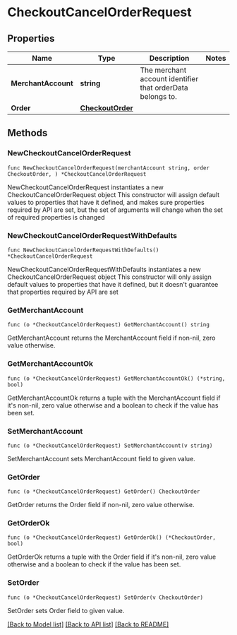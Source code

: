 # CheckoutCancelOrderRequest

## Properties

Name | Type | Description | Notes
------------ | ------------- | ------------- | -------------
**MerchantAccount** | **string** | The merchant account identifier that orderData belongs to. | 
**Order** | [**CheckoutOrder**](CheckoutOrder.md) |  | 

## Methods

### NewCheckoutCancelOrderRequest

`func NewCheckoutCancelOrderRequest(merchantAccount string, order CheckoutOrder, ) *CheckoutCancelOrderRequest`

NewCheckoutCancelOrderRequest instantiates a new CheckoutCancelOrderRequest object
This constructor will assign default values to properties that have it defined,
and makes sure properties required by API are set, but the set of arguments
will change when the set of required properties is changed

### NewCheckoutCancelOrderRequestWithDefaults

`func NewCheckoutCancelOrderRequestWithDefaults() *CheckoutCancelOrderRequest`

NewCheckoutCancelOrderRequestWithDefaults instantiates a new CheckoutCancelOrderRequest object
This constructor will only assign default values to properties that have it defined,
but it doesn't guarantee that properties required by API are set

### GetMerchantAccount

`func (o *CheckoutCancelOrderRequest) GetMerchantAccount() string`

GetMerchantAccount returns the MerchantAccount field if non-nil, zero value otherwise.

### GetMerchantAccountOk

`func (o *CheckoutCancelOrderRequest) GetMerchantAccountOk() (*string, bool)`

GetMerchantAccountOk returns a tuple with the MerchantAccount field if it's non-nil, zero value otherwise
and a boolean to check if the value has been set.

### SetMerchantAccount

`func (o *CheckoutCancelOrderRequest) SetMerchantAccount(v string)`

SetMerchantAccount sets MerchantAccount field to given value.


### GetOrder

`func (o *CheckoutCancelOrderRequest) GetOrder() CheckoutOrder`

GetOrder returns the Order field if non-nil, zero value otherwise.

### GetOrderOk

`func (o *CheckoutCancelOrderRequest) GetOrderOk() (*CheckoutOrder, bool)`

GetOrderOk returns a tuple with the Order field if it's non-nil, zero value otherwise
and a boolean to check if the value has been set.

### SetOrder

`func (o *CheckoutCancelOrderRequest) SetOrder(v CheckoutOrder)`

SetOrder sets Order field to given value.



[[Back to Model list]](../README.md#documentation-for-models) [[Back to API list]](../README.md#documentation-for-api-endpoints) [[Back to README]](../README.md)


